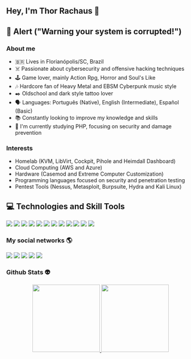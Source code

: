 ## Hey, I'm Thor Rachaus 🤘

## 👾 Alert ("Warning your system is corrupted!") 
### About me 

- 🇧🇷 Lives in Florianópolis/SC, Brazil <br> 
- ☠️ Passionate about cybersecurity and offensive hacking techniques
- 🕹️ Game lover, mainly Action Rpg, Horror and Soul's Like
- 🎶 Hardcore fan of Heavy Metal and EBSM Cyberpunk music style
- ✒️ Oldschool and dark style tattoo lover
- 🗣️ Languages: Português (Native), English (Intermediate), Español (Basic)
- 📚 Constantly looking to improve my knowledge and skills
- 🔭 I'm currently studying PHP, focusing on security and damage prevention


### Interests
- Homelab (KVM, LibVirt, Cockpit, Pihole and Heimdall Dashboard)
- Cloud Computing (AWS and Azure)
- Hardware (Casemod and Extreme Computer Customization)
- Programming languages focused on security and penetration testing
- Pentest Tools (Nessus, Metasploit, Burpsuite, Hydra and Kali Linux)

## 💻 Technologies and Skill Tools

![](https://img.shields.io/badge/Code-Python-blue?logo=python&logoColor=white) ![](https://img.shields.io/badge/Code-C-blue?logo=c&logoColor=white) ![](https://img.shields.io/badge/Code-Javascript-blue?logo=javascript&logoColor=white) ![](https://img.shields.io/badge/Code-Java-blue?logo=java&logoColor=white) ![](https://img.shields.io/badge/Code-Go_Lang-blue?logo=go&logoColor=white) ![](https://img.shields.io/badge/OS-Windows-green?logo=windows&logoColor=blue) ![](https://img.shields.io/badge/OS-Linux-green?logo=linux&logoColor=blue) ![](https://img.shields.io/badge/Tools-Docker-purple?logo=docker&logoColor=orange) ![](https://img.shields.io/badge/Cloud-AWS-lavender?logo=amazon-aws&logoColor=mediumspringgreen) ![](https://img.shields.io/badge/Tools-Jupyter_Notebook-lightcyan?logo=anaconda&logoColor=cadetblue) ![](https://img.shields.io/badge/Database-MySQL-darkslategray?logo=mysql&logoColor=bisque) ![](https://img.shields.io/badge/Database-PostgreSQL-darkslategray?logo=PostgreSQL&logoColor=bisque) 


### My social networks 🌎

<div>
    <a href="https://instagram.com/thorkhaotic" target="_blank"><img src="https://img.shields.io/badge/-Instagram-%23E4405F?style=for-the-badge&logo=instagram&logoColor=white" target="_blank"></a> 
    <a href="https://linkedin.com/in/thorrachaus" target="_blank"><img src="https://img.shields.io/badge/-LinkedIn-%230077B5?style=for-the-badge&logo=linkedin&logoColor=white" target="_blank"></a> 
    <a href = "mailto:thordevsecops@gmail.com"><img src="https://img.shields.io/badge/-Gmail-%23333?style=for-the-badge&logo=gmail&logoColor=white" target="_blank"></a>
  	<a href="https://www.twitch.tv/linuxintruder" target="_blank"><img src="https://img.shields.io/badge/Twitch-9146FF?style=for-the-badge&logo=twitch&logoColor=white" target="_blank"></a>
    <a href="https://www.youtube.com/channel/UCdNHFLRLDsFQw7ZOXz6gk9w" target="_blank"><img src="https://img.shields.io/badge/YouTube-FF0000?style=for-the-badge&logo=youtube&logoColor=white" target="_blank"></a>
</div>

### Github Stats 👽

<div align="center">
  <a href="https://github.com/thordevsecops">
  <img height="180em" src="https://github-readme-stats.vercel.app/api?username=thordevsecops&show_icons=true&theme=dracula&include_all_commits=true&count_private=true"/>
  <img height="180em" src="https://github-readme-stats.vercel.app/api/top-langs/?username=thordevsecops&layout=compact&langs_count=7&theme=dracula"/>
      
</div>
